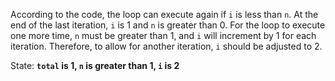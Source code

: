According to the code, the loop can execute again if `i` is less than `n`. At the end of the last iteration, `i` is 1 and `n` is greater than 0. For the loop to execute one more time, `n` must be greater than 1, and `i` will increment by 1 for each iteration. Therefore, to allow for another iteration, `i` should be adjusted to 2.

State: **`total` is 1, `n` is greater than 1, `i` is 2**